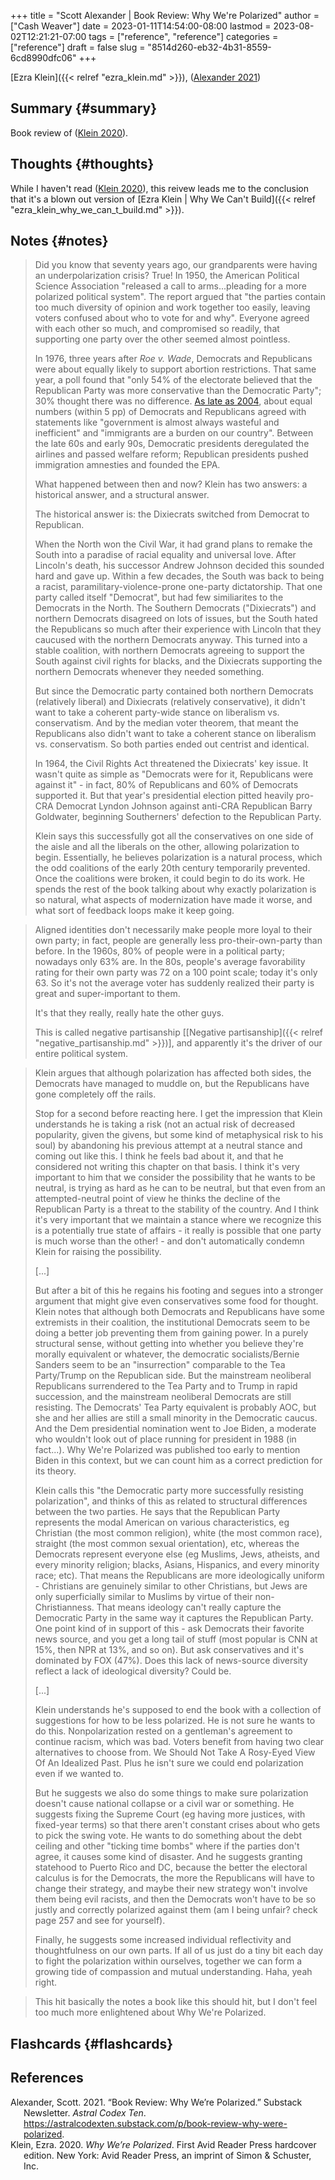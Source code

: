+++
title = "Scott Alexander | Book Review: Why We're Polarized"
author = ["Cash Weaver"]
date = 2023-01-11T14:54:00-08:00
lastmod = 2023-08-02T12:21:21-07:00
tags = ["reference", "reference"]
categories = ["reference"]
draft = false
slug = "8514d260-eb32-4b31-8559-6cd8990dfc06"
+++

[Ezra Klein]({{< relref "ezra_klein.md" >}}), (<a href="#citeproc_bib_item_1">Alexander 2021</a>)


## Summary {#summary}

Book review of (<a href="#citeproc_bib_item_2">Klein 2020</a>).


## Thoughts {#thoughts}

While I haven't read (<a href="#citeproc_bib_item_2">Klein 2020</a>), this reivew leads me to the conclusion that it's a blown out version of [Ezra Klein | Why We Can't Build]({{< relref "ezra_klein_why_we_can_t_build.md" >}}).


## Notes {#notes}

> Did you know that seventy years ago, our grandparents were having an underpolarization crisis? True! In 1950, the American Political Science Association "released a call to arms...pleading for a more polarized political system". The report argued that "the parties contain too much diversity of opinion and work together too easily, leaving voters confused about who to vote for and why". Everyone agreed with each other so much, and compromised so readily, that supporting one party over the other seemed almost pointless.
>
> In 1976, three years after _Roe v. Wade_, Democrats and Republicans were about equally likely to support abortion restrictions. That same year, a poll found that "only 54% of the electorate believed that the Republican Party was more conservative than the Democratic Party"; 30% thought there was no difference. [As late as 2004](https://slatestarcodex.com/blog_images/athe_polar3.png), about equal numbers (within 5 pp) of Democrats and Republicans agreed with statements like "government is almost always wasteful and inefficient" and "immigrants are a burden on our country". Between the late 60s and early 90s, Democratic presidents deregulated the airlines and passed welfare reform; Republican presidents pushed immigration amnesties and founded the EPA.
>
> What happened between then and now? Klein has two answers: a historical answer, and a structural answer.
>
> The historical answer is: the Dixiecrats switched from Democrat to Republican.
>
> When the North won the Civil War, it had grand plans to remake the South into a paradise of racial equality and universal love. After Lincoln's death, his successor Andrew Johnson decided this sounded hard and gave up. Within a few decades, the South was back to being a racist, paramilitary-violence-prone one-party dictatorship. That one party called itself "Democrat", but had few similiarites to the Democrats in the North. The Southern Democrats ("Dixiecrats") and northern Democrats disagreed on lots of issues, but the South hated the Republicans so much after their experience with Lincoln that they caucused with the northern Democrats anyway. This turned into a stable coalition, with northern Democrats agreeing to support the South against civil rights for blacks, and the Dixiecrats supporting the northern Democrats whenever they needed something.
>
> But since the Democratic party contained both northern Democrats (relatively liberal) and Dixiecrats (relatively conservative), it didn't want to take a coherent party-wide stance on liberalism vs. conservatism. And by the median voter theorem, that meant the Republicans also didn't want to take a coherent stance on liberalism vs. conservatism. So both parties ended out centrist and identical.
>
> In 1964, the Civil Rights Act threatened the Dixiecrats' key issue. It wasn't quite as simple as "Democrats were for it, Republicans were against it" - in fact, 80% of Republicans and 60% of Democrats supported it. But that year's presidential election pitted heavily pro-CRA Democrat Lyndon Johnson against anti-CRA Republican Barry Goldwater, beginning Southerners' defection to the Republican Party.
>
> Klein says this successfully got all the conservatives on one side of the aisle and all the liberals on the other, allowing polarization to begin. Essentially, he believes polarization is a natural process, which the odd coalitions of the early 20th century temporarily prevented. Once the coalitions were broken, it could begin to do its work. He spends the rest of the book talking about why exactly polarization is so natural, what aspects of modernization have made it worse, and what sort of feedback loops make it keep going.

<!--quoteend-->

> Aligned identities don't necessarily make people more loyal to their own party; in fact, people are generally less pro-their-own-party than before. In the 1960s, 80% of people were in a political party; nowadays only 63% are. In the 80s, people's average favorability rating for their own party was 72 on a 100 point scale; today it's only 63. So it's not the average voter has suddenly realized their party is great and super-important to them.
>
> It's that they really, really hate the other guys.
>
> This is called negative partisanship [[Negative partisanship]({{< relref "negative_partisanship.md" >}})], and apparently it's the driver of our entire political system.

<!--quoteend-->

> Klein argues that although polarization has affected both sides, the Democrats have managed to muddle on, but the Republicans have gone completely off the rails.
>
> Stop for a second before reacting here. I get the impression that Klein understands he is taking a risk (not an actual risk of decreased popularity, given the givens, but some kind of metaphysical risk to his soul) by abandoning his previous attempt at a neutral stance and coming out like this. I think he feels bad about it, and that he considered not writing this chapter on that basis. I think it's very important to him that we consider the possibility that he wants to be neutral, is trying as hard as he can to be neutral, but that even from an attempted-neutral point of view he thinks the decline of the Republican Party is a threat to the stability of the country. And I think it's very important that we maintain a stance where we recognize this is a potentially true state of affairs - it really is possible that one party is much worse than the other! - and don't automatically condemn Klein for raising the possibility.
>
> [...]
>
> But after a bit of this he regains his footing and segues into a stronger argument that might give even conservatives some food for thought. Klein notes that although both Democrats and Republicans have some extremists in their coalition, the institutional Democrats seem to be doing a better job preventing them from gaining power. In a purely structural sense, without getting into whether you believe they're morally equivalent or whatever, the democratic socialists/Bernie Sanders seem to be an "insurrection" comparable to the Tea Party/Trump on the Republican side. But the mainstream neoliberal Republicans surrendered to the Tea Party and to Trump in rapid succession, and the mainstream neoliberal Democrats are still resisting. The Democrats' Tea Party equivalent is probably AOC, but she and her allies are still a small minority in the Democratic caucus. And the Dem presidential nomination went to Joe Biden, a moderate who wouldn't look out of place running for president in 1988 (in fact...). Why We're Polarized was published too early to mention Biden in this context, but we can count him as a correct prediction for its theory.
>
> Klein calls this "the Democratic party more successfully resisting polarization", and thinks of this as related to structural differences between the two parties. He says that the Republican Party represents the modal American on various characteristics, eg Christian (the most common religion), white (the most common race), straight (the most common sexual orientation), etc, whereas the Democrats represent everyone else (eg Muslims, Jews, atheists, and every minority religion; blacks, Asians, Hispanics, and every minority race; etc). That means the Republicans are more ideologically uniform - Christians are genuinely similar to other Christians, but Jews are only superficially similar to Muslims by virtue of their non-Christianness. That means ideology can't really capture the Democratic Party in the same way it captures the Republican Party. One point kind of in support of this - ask Democrats their favorite news source, and you get a long tail of stuff (most popular is CNN at 15%, then NPR at 13%, and so on). But ask conservatives and it's dominated by FOX (47%). Does this lack of news-source diversity reflect a lack of ideological diversity? Could be.
>
> [...]
>
> Klein understands he's supposed to end the book with a collection of suggestions for how to be less polarized. He is not sure he wants to do this. Nonpolarization rested on a gentleman's agreement to continue racism, which was bad. Voters benefit from having two clear alternatives to choose from. We Should Not Take A Rosy-Eyed View Of An Idealized Past. Plus he isn't sure we could end polarization even if we wanted to.
>
> But he suggests we also do some things to make sure polarization doesn't cause national collapse or a civil war or something. He suggests fixing the Supreme Court (eg having more justices, with fixed-year terms) so that there aren't constant crises about who gets to pick the swing vote. He wants to do something about the debt ceiling and other "ticking time bombs" where if the parties don't agree, it causes some kind of disaster. And he suggests granting statehood to Puerto Rico and DC, because the better the electoral calculus is for the Democrats, the more the Republicans will have to change their strategy, and maybe their new strategy won't involve them being evil racists, and then the Democrats won't have to be so justly and correctly polarized against them (am I being unfair? check page 257 and see for yourself).
>
> Finally, he suggests some increased individual reflectivity and thoughtfulness on our own parts. If all of us just do a tiny bit each day to fight the polarization within ourselves, together we can form a growing tide of compassion and mutual understanding. Haha, yeah right.

<!--quoteend-->

> This hit basically the notes a book like this should hit, but I don't feel too much more enlightened about Why We're Polarized.


## Flashcards {#flashcards}

## References

<style>.csl-entry{text-indent: -1.5em; margin-left: 1.5em;}</style><div class="csl-bib-body">
  <div class="csl-entry"><a id="citeproc_bib_item_1"></a>Alexander, Scott. 2021. “Book Review: Why We’re Polarized.” Substack Newsletter. <i>Astral Codex Ten</i>. <a href="https://astralcodexten.substack.com/p/book-review-why-were-polarized">https://astralcodexten.substack.com/p/book-review-why-were-polarized</a>.</div>
  <div class="csl-entry"><a id="citeproc_bib_item_2"></a>Klein, Ezra. 2020. <i>Why We’re Polarized</i>. First Avid Reader Press hardcover edition. New York: Avid Reader Press, an imprint of Simon &#38; Schuster, Inc.</div>
</div>
